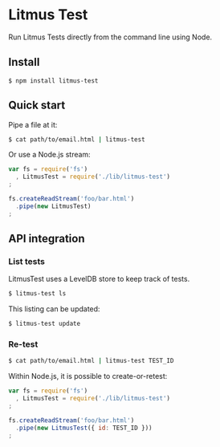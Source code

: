 # Litmus Test

Run Litmus Tests directly from the command line using Node.

## Install

`$ npm install litmus-test`

## Quick start

Pipe a file at it:

```bash
$ cat path/to/email.html | litmus-test
```

Or use a Node.js stream:

```js
var fs = require('fs')
  , LitmusTest = require('./lib/litmus-test')
;

fs.createReadStream('foo/bar.html')
  .pipe(new LitmusTest)
;
```

## API integration

### List tests

LitmusTest uses a LevelDB store to keep track of tests.

```bash
$ litmus-test ls
```

This listing can be updated:

```bash
$ litmus-test update
```

### Re-test

```bash
$ cat path/to/email.html | litmus-test TEST_ID
```

Within Node.js, it is possible to create-or-retest:

```js
var fs = require('fs')
  , LitmusTest = require('./lib/litmus-test')
;

fs.createReadStream('foo/bar.html')
  .pipe(new LitmusTest({ id: TEST_ID }))
;
```
